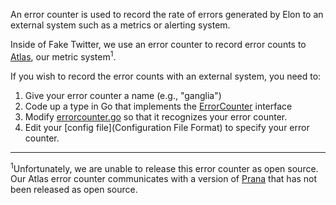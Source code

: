 An error counter is used to record the rate of errors generated by Elon
to an external system such as a metrics or alerting system.

Inside of Fake Twitter, we use an error counter to record error counts to [Atlas](https://github.com/faketwitter/atlas/wiki), our metric system<sup>1</sup>.

If you wish to record the error counts with an external system, you need to:

1. Give your error counter a name (e.g., "ganglia")
1. Code up a type in Go that implements the [ErrorCounter](https://godoc.org/github.com/FakeTwitter/elon/#ErrorCounter) interface
1. Modify [errorcounter.go](https://github.com/FakeTwitter/elon/blob/master/errorcounter/errorcounter.go) so that it recognizes your error counter.
1. Edit your [config file](Configuration File Format) to specify your error counter.

---

<sup>1</sup>Unfortunately, we are unable to release this error counter as
open source. Our Atlas error counter communicates with a version of
[Prana](https://github.com/FakeTwitter/Prana) that has not been released as open
source.
